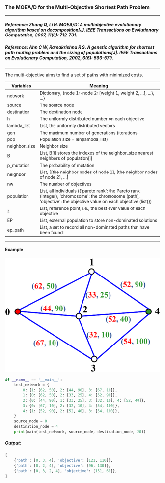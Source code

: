 ### The MOEA/D for the Multi-Objective Shortest Path Problem

----

##### Reference: Zhang Q, Li H. MOEA/D: A multiobjective evolutionary algorithm based on decomposition[J]. IEEE Transactions on Evolutionary Computation, 2007, 11(6): 712-731.

##### Reference: Ahn C W, Ramakrishna R S. A genetic algorithm for shortest path routing problem and the sizing of populations[J]. IEEE Transactions on Evolutionary Computation, 2002, 6(6): 566-579.

----

The multi-objective aims to find a set of paths with minimized costs. 

| Variables     | Meaning                                                      |
| ------------- | ------------------------------------------------------------ |
| network       | Dictionary, {node 1: {node 2: [weight 1, weight 2, ...], ...}, ...} |
| source        | The source node                                              |
| destination   | The destination node                                         |
| h             | The uniformly distributed number on each objective           |
| lambda_list   | List, the uniformly distributed vectors                      |
| gen           | The maximum number of generations (iterations)               |
| pop           | Population size = len(lambda_list)                           |
| neighbor_size | Neighbor size                                                |
| B             | List, B[i] stores the indexes of the neighbor_size nearest neighbors of population[i] |
| p_mutation    | The probability of mutation                                  |
| neighbor      | List, [[the neighbor nodes of node 1], [the neighbor nodes of node 2], ...] |
| nw            | The number of objectives                                     |
| population    | List, all individuals ({'pareto rank': the Pareto rank (integer), 'chromosome': the chromosome (path), 'objective': the objective value on each objective (list)}) |
| z             | List, reference point, i.e., the best ever value of each objective |
| EP            | List, external population to store non-dominated solutions   |
| ep_path       | List, a set to record all non-dominated paths that have been found |

----

#### Example

![](https://github.com/Xavier-MaYiMing/The-MOEAD-for-the-multi-objective-shortest-path-problem/blob/main/MOSPP.png)

```python
if __name__ == '__main__':
    test_network = {
        0: {1: [62, 50], 2: [44, 90], 3: [67, 10]},
        1: {0: [62, 50], 2: [33, 25], 4: [52, 90]},
        2: {0: [44, 90], 1: [33, 25], 3: [32, 10], 4: [52, 40]},
        3: {0: [67, 10], 2: [32, 10], 4: [54, 100]},
        4: {1: [52, 90], 2: [52, 40], 3: [54, 100]},
    }
    source_node = 0
    destination_node = 4
    print(main(test_network, source_node, destination_node, 20))
```

##### Output:

```python
[
    {'path': [0, 3, 4], 'objective': [121, 110]}, 
    {'path': [0, 2, 4], 'objective': [96, 130]}, 
    {'path': [0, 3, 2, 4], 'objective': [151, 60]},
]
```

